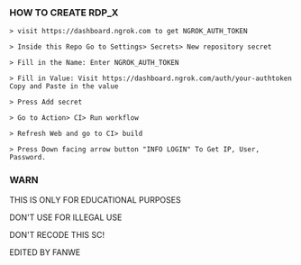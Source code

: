 ### HOW TO CREATE RDP_X
```
> visit https://dashboard.ngrok.com to get NGROK_AUTH_TOKEN

> Inside this Repo Go to Settings> Secrets> New repository secret

> Fill in the Name: Enter NGROK_AUTH_TOKEN

> Fill in Value: Visit https://dashboard.ngrok.com/auth/your-authtoken Copy and Paste in the value

> Press Add secret 

> Go to Action> CI> Run workflow

> Refresh Web and go to CI> build

> Press Down facing arrow button "INFO LOGIN" To Get IP, User, Password.
```
### WARN

THIS IS ONLY FOR EDUCATIONAL PURPOSES

DON'T USE FOR ILLEGAL USE

DON'T RECODE THIS SC!

EDITED BY FANWE
